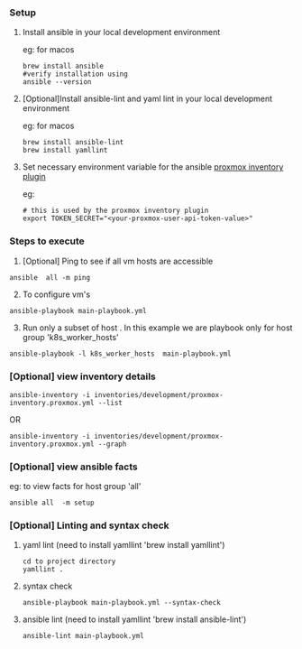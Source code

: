 
### Setup 
1. Install ansible in your local development environment

    eg: for macos
    ```
    brew install ansible
    #verify installation using
    ansible --version
    ```
2. [Optional]Install ansible-lint and yaml lint in your local development environment

    eg: for macos
    ```
    brew install ansible-lint 
    brew install yamllint
    ```
3. Set necessary environment variable for the ansible [proxmox inventory plugin](https://docs.ansible.com/ansible/latest/collections/community/general/proxmox_inventory.html)

    eg: 
    ```
    # this is used by the proxmox inventory plugin
    export TOKEN_SECRET="<your-proxmox-user-api-token-value>"
    ```

### Steps to execute
1. [Optional] Ping to see if all vm hosts are accessible 
```
ansible  all -m ping
```
2. To configure vm's
```
ansible-playbook main-playbook.yml
```

3. Run only a subset of host . In this example we are playbook only for host group 'k8s_worker_hosts'
```
ansible-playbook -l k8s_worker_hosts  main-playbook.yml
```
### [Optional] view inventory details

```
ansible-inventory -i inventories/development/proxmox-inventory.proxmox.yml --list
```
OR
```
ansible-inventory -i inventories/development/proxmox-inventory.proxmox.yml --graph
```

### [Optional] view ansible facts

eg: to view facts for host group 'all'
```
ansible all  -m setup
```

### [Optional] Linting and syntax check

1. yaml lint (need to install yamllint 'brew install yamllint')
    ```
	cd to project directory 
	yamllint .
    ```
2. syntax check
    ```
	ansible-playbook main-playbook.yml --syntax-check
    ```
3. ansible lint (need to install yamllint 'brew install ansible-lint')
    ```
	ansible-lint main-playbook.yml
    ```